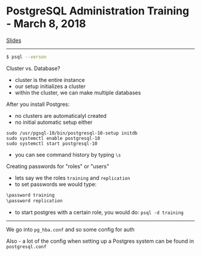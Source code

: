 # PostgreSQL Administration Training - March 8, 2018

[Slides](http://slides.keithf4.com/pg_admin_training_centos/)

---

```bash
$ psql --verson
```

Cluster vs. Database?

* cluster is the entire instance
* our setup initializes a cluster
* within the cluster, we can make multiple databases

After you install Postgres:

* no clusters are automaticalyl created
* no initial automatic setup either

```
sudo /usr/pgsql-10/bin/postgresql-10-setup initdb
sudo systemctl enable postgresql-10
sudo systemctl start postgresql-10
```

* you can see command history by typing `\s`

Creating passwords for "roles" or "users"

* lets say we the roles `training` and `replication`
* to set passwords we would type:

```bash
\password training
\password replication
```

* to start postgres with a certain role, you would do: `psql -d training`

---

We go into `pg_hba.conf` and so some config for auth

Also - a lot of the config when setting up a Postgres system can be found in `postgresql.conf`


